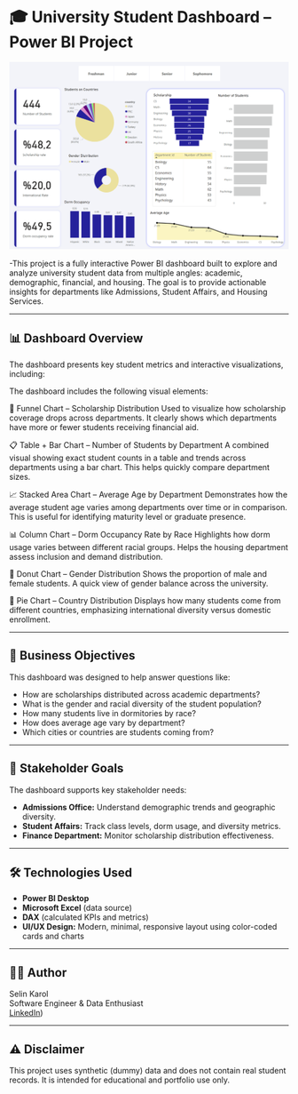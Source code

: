 # 🎓 University Student Dashboard – Power BI Project

![Dashboard Screenshot](students_Dash.png)

-This project is a fully interactive Power BI dashboard built to explore and analyze university student data from multiple angles: academic, demographic, financial, and housing. The goal is to provide actionable insights for departments like Admissions, Student Affairs, and Housing Services.

---

## 📊 Dashboard Overview

The dashboard presents key student metrics and interactive visualizations, including:

The dashboard includes the following visual elements:

🎯 Funnel Chart – Scholarship Distribution
Used to visualize how scholarship coverage drops across departments. It clearly shows which departments have more or fewer students receiving financial aid.

📋 Table + Bar Chart – Number of Students by Department
A combined visual showing exact student counts in a table and trends across departments using a bar chart. This helps quickly compare department sizes.

📈 Stacked Area Chart – Average Age by Department
Demonstrates how the average student age varies among departments over time or in comparison. This is useful for identifying maturity level or graduate presence.

📊 Column Chart – Dorm Occupancy Rate by Race
Highlights how dorm usage varies between different racial groups. Helps the housing department assess inclusion and demand distribution.

🍩 Donut Chart – Gender Distribution
Shows the proportion of male and female students. A quick view of gender balance across the university.

🧭 Pie Chart – Country Distribution
Displays how many students come from different countries, emphasizing international diversity versus domestic enrollment.

---

## 🎯 Business Objectives

This dashboard was designed to help answer questions like:

- How are scholarships distributed across academic departments?
- What is the gender and racial diversity of the student population?
- How many students live in dormitories by race?
- How does average age vary by department?
- Which cities or countries are students coming from?

---

## 🧠 Stakeholder Goals

The dashboard supports key stakeholder needs:
- **Admissions Office:** Understand demographic trends and geographic diversity.
- **Student Affairs:** Track class levels, dorm usage, and diversity metrics.
- **Finance Department:** Monitor scholarship distribution effectiveness.

---

## 🛠️ Technologies Used

- **Power BI Desktop**
- **Microsoft Excel** (data source)
- **DAX** (calculated KPIs and metrics)
- **UI/UX Design:** Modern, minimal, responsive layout using color-coded cards and charts

---


## 👩‍💻 Author

Selin Karol  
Software Engineer & Data Enthusiast  
[LinkedIn](https://www.linkedin.com/in/selin-karol-891k/))

---

## ⚠️ Disclaimer

This project uses synthetic (dummy) data and does not contain real student records. It is intended for educational and portfolio use only.
